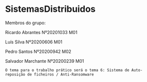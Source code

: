 # SistemasDistribuidos

Membros do grupo:

Ricardo Abrantes Nº20201033 M01

Luís Silva Nº20200606 M01

Pedro Santos Nº20200942 M02

Salvador Marchante Nº20200239 M01


	O tema para o trabalho prático será o tema 6: Sistema de Auto-reposição de ficheiros / Anti-Ransomware


